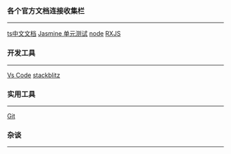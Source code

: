 ### 各个官方文档连接收集栏
-------------------
[ts中文文档](https://typescript.bootcss.com) [Jasmine 单元测试](https://jasmine.github.io/) [node](/zh/docs/node/1.http模块.md) [RXJS](/zh/docs/RXJS/1.RxJS概述.md)
### 开发工具
-------------------
[Vs Code](https://code.visualstudio.com/docs) [stackblitz](https://stackblitz.com/)
### 实用工具
-------------------
[Git](/blog/)
### 杂谈
-------------------
